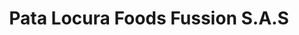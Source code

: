 ---
title: "Pata Locura Foods Fussion S.A.S"
url: /chinchina/pata-locura-foods-fussion-s-a-s/
shop: comodidad
---